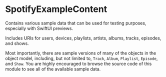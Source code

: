 # SpotifyExampleContent

Contains various sample data that can be used for testing purposes, especially with SwiftUI previews.

Includes URIs for users, devices, playlists, artists, albums, tracks, episodes, and shows.

Most importantly, there are sample versions of many of the objects in the object model, including, but not limited to, `Track`, `Album`, `Playlist`, `Episode`, and `Show`. You are highly encouraged to browse the source code of this module to see all of the available sample data.
